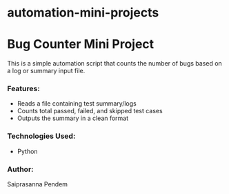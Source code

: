 # automation-mini-projects
# Bug Counter Mini Project

This is a simple automation script that counts the number of bugs based on a log or summary input file.

### Features:
- Reads a file containing test summary/logs
- Counts total passed, failed, and skipped test cases
- Outputs the summary in a clean format

### Technologies Used:
- Python

### Author:
Saiprasanna Pendem
